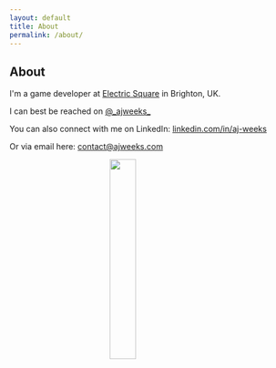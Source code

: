 ```yaml
---
layout: default
title: About
permalink: /about/
---
```


## About

I'm a game developer at <a class="underline" href="https://electricsquare.com/">Electric Square</a> in Brighton, UK.

I can best be reached on <a class="underline" href="https://x.com/_ajweeks_"><i class="fa-brands fa-x-twitter" aria-hidden="true" style="color: #222"></i> @\_ajweeks\_</a>

You can also connect with me on LinkedIn: <a class="underline" href="https://www.linkedin.com/in/aj-weeks/"><i class="icon fa fa-linkedin-square" aria-hidden="true" style="color: #222"></i> linkedin.com/in/aj-weeks</a>

Or via email here: <a class="underline" href="mailto:contact@ajweeks.com">contact@ajweeks.com</a>

<img src="../assets/img/portrait_1.jpg" style="width: 30%; margin-left: auto; margin-right: auto; display: block"/>
